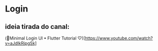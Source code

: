 # Login


## ideia tirada do canal:
(📱Minimal Login UI • Flutter Tutorial ♡)[https://www.youtube.com/watch?v=aJdIkRipgSk]